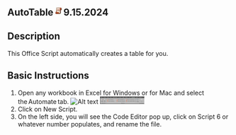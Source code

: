 ## AutoTable<img src="Images/OSLogo.jpg" width="23"/>9.15.2024





## Description
This Office Script automatically creates a table for you. 

## Basic Instructions
1. Open any workbook in Excel for Windows or for Mac and select the Automate tab.
   ![Alt text](atinstruction1)
   <img src="/atinstruction1.jpg" width="100"/>
3. Click on New Script.
4. On the left side, you will see the Code Editor pop up, click on Script 6 or whatever number populates, and rename the file. 
